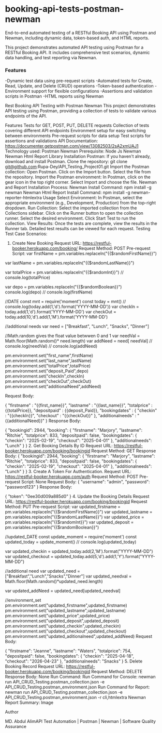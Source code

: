 # booking-api-tests-postman-newman
End-to-end automated testing of a RESTful Booking API using Postman and Newman, including dynamic data, token-based auth, and HTML reports.

This project demonstrates automated API testing using Postman for a RESTful Booking API. It includes comprehensive test scenarios, dynamic data handling, and test reporting via Newman.

### **Features**

-Dynamic test data using pre-request scripts
-Automated tests for Create, Read, Update, and Delete (CRUD) operations
-Token-based authentication
-Environment support for flexible configurations
-Assertions and validation scripts in Postman
-HTML reports using Newman

Rest Booking API Testing with Postman Newman
This project demonstrates API testing using Postman, providing a collection of tests to validate various endpoints of the API.

Features
Tests for GET, POST, PUT, DELETE requests
Collection of tests covering different API endpoints
Environment setup for easy switching between environments
Pre-request scripts for data setup
Test scripts for assertions and validations
API Documentation:
https://documenter.getpostman.com/view/13082503/2sA2xmUAJ1
Technology used:
Postman
Newman
Prerequisite:
Node Js
Newman
Newman Html Report Library
Installation
Postman: If you haven't already, download and install Postman.
Clone the repository:
git clone  git@github.com:Rupa-Dey/API_Testing_Project01.git
Import the Postman collection:
Open Postman.
Click on the Import button.
Select the file from the repository.
Import the Postman environment:
In Postman, click on the gear icon in the top right corner.
Select Import and choose the file.
Newman and Report Installation Process:
Newman Install Command:
 npm install -g newman
Newman Html Report Install Command:
 npm install -g newman-reporter-htmlextra
Usage
Select Environment:
In Postman, select the appropriate environment (e.g., Development, Production) from the top-right dropdown.
Run Collection:
Select the imported collection from the Collections sidebar.
Click on the Runner button to open the collection runner.
Select the desired environment.
Click Start Test to run the collection.
View Results:
Once the tests are complete, view the results in the Runner tab.
Detailed test results can be viewed for each request.
Testing
Test Case Scenarios:
1. Create New Booking
Request URL: https://restful-booker.herokuapp.com/booking/
Request Method: POST
Pre-request Script:
var firstName = pm.variables.replaceIn("{{$randomFirstName}}")

var lastName = pm.variables.replaceIn("{{$randomLastName}}")

var totalPrice = pm.variables.replaceIn("{{$randomInt}}")
// console.log(totalPrice)

var depo = pm.variables.replaceIn("{{$randomBoolean}}")
console.log(depo)
// console.log(firstName)

//DATE
const mnt = require('moment')
const today = mnt()
// console.log(today.add(1,'d').format('YYYY-MM-DD'))
var checkIn =  today.add(1,'d').format('YYYY-MM-DD')
var checkOut =  today.add(10,'d').add(1,'M').format('YYYY-MM-DD')

//additional needs
var need = ["Breakfast", "Lunch", "Snacks", "Dinner"]

//Math.random gives the float value betwwen 0 and 1
var needVal = Math.floor(Math.random()* need.length)
var addNeed = need[ needVal]
// console.log(needVal)
// console.log(addNeed)


pm.environment.set("first_name",firstName)
pm.environment.set("last_name",lastName)
pm.environment.set("totalPrice",totalPrice)
pm.environment.set("deposit_Paid",depo)
pm.environment.set("checkIn",checkIn)
pm.environment.set("checkOut",checkOut)
pm.environment.set("additionalNeed",addNeed)

Request Body:

{
   "firstname" : "{{first_name}}",
   "lastname" : "{{last_name}}",
   "totalprice" : {{totalPrice}},
   "depositpaid" : {{deposit_Paid}},
   "bookingdates" : {
   	"checkin" : "{{checkIn}}",
   	"checkout" : "{{checkOut}}"
   },
   "additionalneeds" : "{{additionalNeed}}"
}
Response Body:

{
   "bookingid": 2944,
   "booking": {
       "firstname": "Marjory",
       "lastname": "Ritchie",
       "totalprice": 833,
       "depositpaid": false,
       "bookingdates": {
           "checkin": "2025-02-19",
           "checkout": "2025-04-01"
       },
       "additionalneeds": "Lunch"
   }
}
2. Get Booking Details By ID
Request URL: https://restful-booker.herokuapp.com/booking/bookingid
Request Method: GET
Response Body:
{
   "bookingid": 2944,
   "booking": {
       "firstname": "Marjory",
       "lastname": "Ritchie",
       "totalprice": 833,
       "depositpaid": false,
       "bookingdates": {
           "checkin": "2025-02-19",
           "checkout": "2025-04-01"
       },
       "additionalneeds": "Lunch"
   }
}
3. Create A Token For Authentication.
Request URL: https://restful-booker.herokuapp.com/auth
Request Method: POST
Pre-request Script: None
Request Body:
{
   "username": "admin",
   "password": "password123"
}
Response Body:

{
   "token": "0ee30d009a885d0"
}
4. Update the Booking Details
Request URL: https://restful-booker.herokuapp.com/booking/bookingid
Request Method: PUT
Pre-request Script:
var updated_firstname = pm.variables.replaceIn("{{$randomFirstName}}")
var updated_lastname = pm.variables.replaceIn("{{$randomLastName}}")
var updated_price = pm.variables.replaceIn("{{$randomInt}}")
var updated_deposit = pm.variables.replaceIn("{{$randomBoolean}}")

//updated_DATE
const update_moment = require('moment')
const updated_today = update_moment()
// console.log(updated_today)

var updated_checkin = updated_today.add(2,'M').format("YYYY-MM-DD")
var updated_checkout = updated_today.add(5,'d').add(1,'Y').format("YYYY-MM-DD")

//additional need
var updated_need = ["Breakfast","Lunch","Snacks","Dinner"]
var updated_needval = Math.floor(Math.random()*updated_need.length)

var updated_addNeed = updated_need[updated_needval]

//environment_set
pm.environment.set("updated_firstname",updated_firstname)
pm.environment.set("updated_lastname",updated_lastname)
pm.environment.set("updated_price",updated_price)
pm.environment.set("updated_deposit",updated_deposit)
pm.environment.set("updated_checkin",updated_checkin)
pm.environment.set("updated_checkout",updated_checkout)
pm.environment.set("updated_aditionalneed",updated_addNeed)
Request Body:

{
   "firstname": "Jeanne",
   "lastname": "Waters",
   "totalprice": 754,
   "depositpaid": false,
   "bookingdates": {
       "checkin": "2025-04-18",
       "checkout": "2026-04-23"
   },
   "additionalneeds": "Snacks"
}
5. Delete Booking Record
Request URL: https://restful-booker.herokuapp.com/booking/bookingid
Request Method: DELETE
Response Body: None
Run Command:
Run Command for Console:
newman run API_CRUD_Testing.postman_collection.json -e API_CRUD_Testing.postman_environment.json
Run Command for Report:
newman run API_CRUD_Testing.postman_collection.json -e API_CRUD_Testing.postman_environment.json -r cli,htmlextra
Newman Report Summary:
Image


Author

MD. Abdul AlimAPI Test Automation | Postman | Newman | Software Quality Assurance
